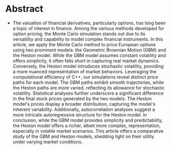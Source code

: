 # Abstract
- The valuation of financial derivatives, particularly options, has long been a topic of interest in finance. Among the various methods developed for option pricing, the Monte Carlo simulation stands out due to its versatility and capability to model complex financial instruments. In this article, we apply the Monte Carlo method to price European options using two prominent models: the Geometric Brownian Motion (GBM) and the Heston model. While the GBM model assumes constant volatility and offers simplicity, it often falls short in capturing real market dynamics. Conversely, the Heston model introduces stochastic volatility, providing a more nuanced representation of market behaviors. Leveraging the computational efficiency of C++, our simulations reveal distinct price paths for each model. The GBM paths exhibit smooth trajectories, while the Heston paths are more varied, reflecting its allowance for stochastic volatility. Statistical analyses further underscore a significant difference in the final stock prices generated by the two models. The Heston model's prices display a broader distribution, capturing the model's inherent variability. Additionally, autocorrelation analyses suggest a more intricate autoregressive structure for the Heston model. In conclusion, while the GBM model provides simplicity and predictability, the Heston model offers a richer, albeit more complex, representation, especially in volatile market scenarios. This article offers a comparative study of the GBM and Heston models, shedding light on their utility under varying market conditions.
